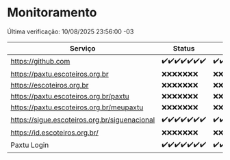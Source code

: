# Monitoramento

Última verificação: 10/08/2025 23:56:00 -03

|Serviço|Status|Últimas 24h|
|---|---|---|
|https://github.com|<span title="2025-08-04: OK=22">✔️</span><span title="2025-08-05: OK=22">✔️</span><span title="2025-08-06: OK=22">✔️</span><span title="2025-08-07: OK=22">✔️</span><span title="2025-08-08: OK=22">✔️</span><span title="2025-08-09: OK=23">✔️</span><span title="2025-08-10: OK=1">✔️</span>|<span title="10/08/2025 00:00:00 -03 : 200">✔️</span><span title="10/08/2025 01:31:00 -03 : 200">✔️</span><span title="10/08/2025 02:15:00 -03 : 200">✔️</span><span title="10/08/2025 03:14:00 -03 : 200">✔️</span><span title="10/08/2025 04:09:00 -03 : 200">✔️</span><span title="10/08/2025 05:12:00 -03 : 200">✔️</span><span title="10/08/2025 06:09:00 -03 : 200">✔️</span><span title="10/08/2025 07:09:00 -03 : 200">✔️</span><span title="10/08/2025 08:07:00 -03 : 200">✔️</span><span title="10/08/2025 09:17:00 -03 : 200">✔️</span><span title="10/08/2025 10:22:00 -03 : 200">✔️</span><span title="10/08/2025 11:08:00 -03 : 200">✔️</span><span title="10/08/2025 12:08:00 -03 : 200">✔️</span><span title="10/08/2025 13:10:00 -03 : 200">✔️</span><span title="10/08/2025 14:07:00 -03 : 200">✔️</span><span title="10/08/2025 15:12:00 -03 : 200">✔️</span><span title="10/08/2025 16:07:00 -03 : 200">✔️</span><span title="10/08/2025 17:10:00 -03 : 200">✔️</span><span title="10/08/2025 18:08:00 -03 : 200">✔️</span><span title="10/08/2025 19:09:00 -03 : 200">✔️</span><span title="10/08/2025 20:09:00 -03 : 200">✔️</span><span title="10/08/2025 21:55:00 -03 : 200">✔️</span><span title="10/08/2025 23:56:00 -03 : 200">✔️</span>|
|https://paxtu.escoteiros.org.br|<span title="2025-08-04: Falhas=22">❌</span><span title="2025-08-05: Falhas=22">❌</span><span title="2025-08-06: Falhas=22">❌</span><span title="2025-08-07: Falhas=22">❌</span><span title="2025-08-08: Falhas=22">❌</span><span title="2025-08-09: Falhas=23">❌</span><span title="2025-08-10: Falhas=1">❌</span>|<span title="10/08/2025 00:00:00 -03 : 403">❌</span><span title="10/08/2025 01:31:00 -03 : 403">❌</span><span title="10/08/2025 02:15:00 -03 : 403">❌</span><span title="10/08/2025 03:14:00 -03 : 403">❌</span><span title="10/08/2025 04:09:00 -03 : 403">❌</span><span title="10/08/2025 05:12:00 -03 : 403">❌</span><span title="10/08/2025 06:09:00 -03 : 403">❌</span><span title="10/08/2025 07:09:00 -03 : 403">❌</span><span title="10/08/2025 08:07:00 -03 : 403">❌</span><span title="10/08/2025 09:17:00 -03 : 403">❌</span><span title="10/08/2025 10:22:00 -03 : 403">❌</span><span title="10/08/2025 11:08:00 -03 : 403">❌</span><span title="10/08/2025 12:08:00 -03 : 403">❌</span><span title="10/08/2025 13:10:00 -03 : 403">❌</span><span title="10/08/2025 14:07:00 -03 : 403">❌</span><span title="10/08/2025 15:12:00 -03 : 403">❌</span><span title="10/08/2025 16:07:00 -03 : 403">❌</span><span title="10/08/2025 17:10:00 -03 : 403">❌</span><span title="10/08/2025 18:08:00 -03 : 403">❌</span><span title="10/08/2025 19:09:00 -03 : 403">❌</span><span title="10/08/2025 20:09:00 -03 : 403">❌</span><span title="10/08/2025 21:55:00 -03 : 403">❌</span><span title="10/08/2025 23:56:00 -03 : 403">❌</span>|
|https://escoteiros.org.br|<span title="2025-08-04: Falhas=22">❌</span><span title="2025-08-05: Falhas=22">❌</span><span title="2025-08-06: Falhas=22">❌</span><span title="2025-08-07: Falhas=22">❌</span><span title="2025-08-08: Falhas=22">❌</span><span title="2025-08-09: Falhas=23">❌</span><span title="2025-08-10: Falhas=1">❌</span>|<span title="10/08/2025 00:00:00 -03 : 403">❌</span><span title="10/08/2025 01:31:00 -03 : 403">❌</span><span title="10/08/2025 02:15:00 -03 : 403">❌</span><span title="10/08/2025 03:14:00 -03 : 403">❌</span><span title="10/08/2025 04:09:00 -03 : 403">❌</span><span title="10/08/2025 05:12:00 -03 : 403">❌</span><span title="10/08/2025 06:09:00 -03 : 403">❌</span><span title="10/08/2025 07:09:00 -03 : 403">❌</span><span title="10/08/2025 08:07:00 -03 : 403">❌</span><span title="10/08/2025 09:17:00 -03 : 403">❌</span><span title="10/08/2025 10:22:00 -03 : 403">❌</span><span title="10/08/2025 11:08:00 -03 : 403">❌</span><span title="10/08/2025 12:08:00 -03 : 403">❌</span><span title="10/08/2025 13:10:00 -03 : 403">❌</span><span title="10/08/2025 14:07:00 -03 : 403">❌</span><span title="10/08/2025 15:12:00 -03 : 403">❌</span><span title="10/08/2025 16:07:00 -03 : 403">❌</span><span title="10/08/2025 17:10:00 -03 : 403">❌</span><span title="10/08/2025 18:08:00 -03 : 403">❌</span><span title="10/08/2025 19:09:00 -03 : 403">❌</span><span title="10/08/2025 20:09:00 -03 : 403">❌</span><span title="10/08/2025 21:55:00 -03 : 403">❌</span><span title="10/08/2025 23:56:00 -03 : 403">❌</span>|
|https://paxtu.escoteiros.org.br/paxtu|<span title="2025-08-04: Falhas=22">❌</span><span title="2025-08-05: Falhas=22">❌</span><span title="2025-08-06: Falhas=22">❌</span><span title="2025-08-07: Falhas=22">❌</span><span title="2025-08-08: Falhas=22">❌</span><span title="2025-08-09: Falhas=23">❌</span><span title="2025-08-10: Falhas=1">❌</span>|<span title="10/08/2025 00:00:00 -03 : 403">❌</span><span title="10/08/2025 01:31:00 -03 : 403">❌</span><span title="10/08/2025 02:15:00 -03 : 403">❌</span><span title="10/08/2025 03:14:00 -03 : 403">❌</span><span title="10/08/2025 04:09:00 -03 : 403">❌</span><span title="10/08/2025 05:12:00 -03 : 403">❌</span><span title="10/08/2025 06:09:00 -03 : 403">❌</span><span title="10/08/2025 07:09:00 -03 : 403">❌</span><span title="10/08/2025 08:07:00 -03 : 403">❌</span><span title="10/08/2025 09:17:00 -03 : 403">❌</span><span title="10/08/2025 10:22:00 -03 : 403">❌</span><span title="10/08/2025 11:08:00 -03 : 403">❌</span><span title="10/08/2025 12:08:00 -03 : 403">❌</span><span title="10/08/2025 13:10:00 -03 : 403">❌</span><span title="10/08/2025 14:07:00 -03 : 403">❌</span><span title="10/08/2025 15:12:00 -03 : 403">❌</span><span title="10/08/2025 16:07:00 -03 : 403">❌</span><span title="10/08/2025 17:10:00 -03 : 403">❌</span><span title="10/08/2025 18:08:00 -03 : 403">❌</span><span title="10/08/2025 19:09:00 -03 : 403">❌</span><span title="10/08/2025 20:09:00 -03 : 403">❌</span><span title="10/08/2025 21:55:00 -03 : 403">❌</span><span title="10/08/2025 23:56:00 -03 : 403">❌</span>|
|https://paxtu.escoteiros.org.br/meupaxtu|<span title="2025-08-04: Falhas=22">❌</span><span title="2025-08-05: Falhas=22">❌</span><span title="2025-08-06: Falhas=22">❌</span><span title="2025-08-07: Falhas=22">❌</span><span title="2025-08-08: Falhas=22">❌</span><span title="2025-08-09: Falhas=23">❌</span><span title="2025-08-10: Falhas=1">❌</span>|<span title="10/08/2025 00:00:00 -03 : 403">❌</span><span title="10/08/2025 01:31:00 -03 : 403">❌</span><span title="10/08/2025 02:15:00 -03 : 403">❌</span><span title="10/08/2025 03:14:00 -03 : 403">❌</span><span title="10/08/2025 04:09:00 -03 : 403">❌</span><span title="10/08/2025 05:12:00 -03 : 403">❌</span><span title="10/08/2025 06:09:00 -03 : 403">❌</span><span title="10/08/2025 07:09:00 -03 : 403">❌</span><span title="10/08/2025 08:07:00 -03 : 403">❌</span><span title="10/08/2025 09:17:00 -03 : 403">❌</span><span title="10/08/2025 10:22:00 -03 : 403">❌</span><span title="10/08/2025 11:08:00 -03 : 403">❌</span><span title="10/08/2025 12:08:00 -03 : 403">❌</span><span title="10/08/2025 13:10:00 -03 : 403">❌</span><span title="10/08/2025 14:07:00 -03 : 403">❌</span><span title="10/08/2025 15:12:00 -03 : 403">❌</span><span title="10/08/2025 16:07:00 -03 : 403">❌</span><span title="10/08/2025 17:10:00 -03 : 403">❌</span><span title="10/08/2025 18:08:00 -03 : 403">❌</span><span title="10/08/2025 19:09:00 -03 : 403">❌</span><span title="10/08/2025 20:09:00 -03 : 403">❌</span><span title="10/08/2025 21:55:00 -03 : 403">❌</span><span title="10/08/2025 23:56:00 -03 : 403">❌</span>|
|https://sigue.escoteiros.org.br/siguenacional|<span title="2025-08-04: OK=22">✔️</span><span title="2025-08-05: OK=22">✔️</span><span title="2025-08-06: OK=22">✔️</span><span title="2025-08-07: OK=22">✔️</span><span title="2025-08-08: OK=22">✔️</span><span title="2025-08-09: OK=23">✔️</span><span title="2025-08-10: OK=1">✔️</span>|<span title="10/08/2025 00:00:00 -03 : 200">✔️</span><span title="10/08/2025 01:31:00 -03 : 200">✔️</span><span title="10/08/2025 02:15:00 -03 : 200">✔️</span><span title="10/08/2025 03:14:00 -03 : 200">✔️</span><span title="10/08/2025 04:09:00 -03 : 200">✔️</span><span title="10/08/2025 05:12:00 -03 : 200">✔️</span><span title="10/08/2025 06:09:00 -03 : 200">✔️</span><span title="10/08/2025 07:09:00 -03 : 200">✔️</span><span title="10/08/2025 08:07:00 -03 : 200">✔️</span><span title="10/08/2025 09:17:00 -03 : 200">✔️</span><span title="10/08/2025 10:22:00 -03 : 200">✔️</span><span title="10/08/2025 11:08:00 -03 : 200">✔️</span><span title="10/08/2025 12:08:00 -03 : 200">✔️</span><span title="10/08/2025 13:10:00 -03 : 200">✔️</span><span title="10/08/2025 14:07:00 -03 : 200">✔️</span><span title="10/08/2025 15:12:00 -03 : 200">✔️</span><span title="10/08/2025 16:07:00 -03 : 200">✔️</span><span title="10/08/2025 17:10:00 -03 : 200">✔️</span><span title="10/08/2025 18:08:00 -03 : 200">✔️</span><span title="10/08/2025 19:09:00 -03 : 200">✔️</span><span title="10/08/2025 20:09:00 -03 : 200">✔️</span><span title="10/08/2025 21:55:00 -03 : 200">✔️</span><span title="10/08/2025 23:56:00 -03 : 200">✔️</span>|
|https://id.escoteiros.org.br/|<span title="2025-08-04: Falhas=22">❌</span><span title="2025-08-05: Falhas=22">❌</span><span title="2025-08-06: Falhas=22">❌</span><span title="2025-08-07: Falhas=22">❌</span><span title="2025-08-08: Falhas=22">❌</span><span title="2025-08-09: Falhas=23">❌</span><span title="2025-08-10: Falhas=1">❌</span>|<span title="10/08/2025 00:00:00 -03 : 403">❌</span><span title="10/08/2025 01:31:00 -03 : 403">❌</span><span title="10/08/2025 02:15:00 -03 : 403">❌</span><span title="10/08/2025 03:14:00 -03 : 403">❌</span><span title="10/08/2025 04:09:00 -03 : 403">❌</span><span title="10/08/2025 05:12:00 -03 : 403">❌</span><span title="10/08/2025 06:09:00 -03 : 403">❌</span><span title="10/08/2025 07:09:00 -03 : 403">❌</span><span title="10/08/2025 08:07:00 -03 : 403">❌</span><span title="10/08/2025 09:17:00 -03 : 403">❌</span><span title="10/08/2025 10:22:00 -03 : 403">❌</span><span title="10/08/2025 11:08:00 -03 : 403">❌</span><span title="10/08/2025 12:08:00 -03 : 403">❌</span><span title="10/08/2025 13:10:00 -03 : 403">❌</span><span title="10/08/2025 14:07:00 -03 : 403">❌</span><span title="10/08/2025 15:12:00 -03 : 403">❌</span><span title="10/08/2025 16:07:00 -03 : 403">❌</span><span title="10/08/2025 17:10:00 -03 : 403">❌</span><span title="10/08/2025 18:08:00 -03 : 403">❌</span><span title="10/08/2025 19:09:00 -03 : 403">❌</span><span title="10/08/2025 20:09:00 -03 : 403">❌</span><span title="10/08/2025 21:55:00 -03 : 403">❌</span><span title="10/08/2025 23:56:00 -03 : 403">❌</span>|
|Paxtu Login|<span title="2025-08-04: OK=22">✔️</span><span title="2025-08-05: OK=22">✔️</span><span title="2025-08-06: OK=22">✔️</span><span title="2025-08-07: OK=22">✔️</span><span title="2025-08-08: OK=22">✔️</span><span title="2025-08-09: OK=23">✔️</span><span title="2025-08-10: OK=1">✔️</span>|<span title="10/08/2025 00:00:00 -03 : 200">✔️</span><span title="10/08/2025 01:31:00 -03 : 200">✔️</span><span title="10/08/2025 02:15:00 -03 : 200">✔️</span><span title="10/08/2025 03:14:00 -03 : 200">✔️</span><span title="10/08/2025 04:09:00 -03 : 200">✔️</span><span title="10/08/2025 05:12:00 -03 : 200">✔️</span><span title="10/08/2025 06:09:00 -03 : 200">✔️</span><span title="10/08/2025 07:09:00 -03 : 200">✔️</span><span title="10/08/2025 08:07:00 -03 : 200">✔️</span><span title="10/08/2025 09:17:00 -03 : 200">✔️</span><span title="10/08/2025 10:22:00 -03 : 200">✔️</span><span title="10/08/2025 11:08:00 -03 : 200">✔️</span><span title="10/08/2025 12:08:00 -03 : 200">✔️</span><span title="10/08/2025 13:10:00 -03 : 200">✔️</span><span title="10/08/2025 14:07:00 -03 : 200">✔️</span><span title="10/08/2025 15:12:00 -03 : 200">✔️</span><span title="10/08/2025 16:07:00 -03 : 200">✔️</span><span title="10/08/2025 17:10:00 -03 : 200">✔️</span><span title="10/08/2025 18:08:00 -03 : 200">✔️</span><span title="10/08/2025 19:09:00 -03 : 200">✔️</span><span title="10/08/2025 20:09:00 -03 : 200">✔️</span><span title="10/08/2025 21:55:00 -03 : 200">✔️</span><span title="10/08/2025 23:56:00 -03 : 200">✔️</span>|
